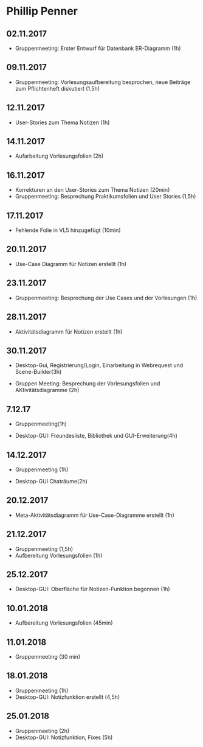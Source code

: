 # Phillip Penner

## 02.11.2017

- Gruppenmeeting: Erster Entwurf für Datenbank ER-Diagramm (1h)

## 09.11.2017

- Gruppenmeeting: Vorlesungsaufbereitung besprochen, neue Beiträge zum Pflichtenheft diskutiert (1.5h)

## 12.11.2017

- User-Stories zum Thema Notizen (1h)

## 14.11.2017

- Aufarbeitung Vorlesungsfolien (2h)

## 16.11.2017

- Korrekturen an den User-Stories zum Thema Notizen (20min)
- Gruppenmeeting: Besprechung Praktikumsfolien und User Stories (1,5h)

## 17.11.2017

- Fehlende Folie in VL5 hinzugefügt (10min)

## 20.11.2017

- Use-Case Diagramm für Notizen erstellt (1h)

## 23.11.2017

- Gruppenmeeting: Besprechung der Use Cases und der Vorlesungen (1h)

## 28.11.2017

- Aktivitätsdiagramm für Notizen erstellt (1h)

## 30.11.2017

- Desktop-Gui, Registrierung/Login, Einarbeitung in Webrequest und Scene-Builder(3h)

- Gruppen Meeting: Besprechung der Vorlesungsfolien und AKtivitätsdiagramme (2h)

## 7.12.17

- Gruppenmeeting(1h)

- Desktop-GUI: Freundesliste, Bibliothek und GUI-Erweiterung(4h)

## 14.12.2017

- Gruppenmeeting (1h)

- Desktop-GUI Chaträume(2h)

## 20.12.2017

- Meta-Aktivitätsdiagramm für Use-Case-Diagramme erstellt (1h)

## 21.12.2017

- Gruppenmeeting (1,5h)
- Aufbereitung Vorlesungsfolien (1h)

## 25.12.2017

- Desktop-GUI: Oberfläche für Notizen-Funktion begonnen (1h)

## 10.01.2018

- Aufbereitung Vorlesungsfolien (45min)

## 11.01.2018

- Gruppenmeeting (30 min)

## 18.01.2018

- Gruppenmeeting (1h)
- Desktop-GUI: Notizfunktion erstellt (4,5h)

## 25.01.2018

- Gruppenmeeting (2h)
- Desktop-GUI: Notizfunktion, Fixes (5h)

